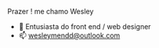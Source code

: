 Prazer ! me chamo Wesley 

- 👀 Entusiasta do front end / web designer 
- 📫 wesleymendd@outlook.com


